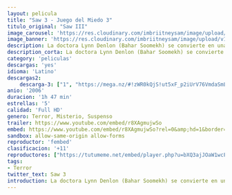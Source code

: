 ```yaml
---
layout: pelicula
title: "Saw 3 - Juego del Miedo 3"
titulo_original: "Saw III"
image_carousel: 'https://res.cloudinary.com/imbriitneysam/image/upload/v1544141719/saw3-poster-min.jpg'
image_banner: 'https://res.cloudinary.com/imbriitneysam/image/upload/v1544141719/saw3-banner-min.jpg'
description: La doctora Lynn Denlon (Bahar Soomekh) se convierte en una de las piezas del más reciente juego del famoso asesino (Tobin Bell). Secuestrada y trasladada a una bodega abandonada, ella descubre a Jigsaw postrado en una cama y muriendo. La tarea de Lynn es mantener con vida al maniaco asesino el tiempo suficiente para que Jeff (Angus Macfadyen), la otra víctima, complete su propia tarea. Ambos ignoran que Jigsaw tiene planes mucho más grandes y mortales.
description_corta: La doctora Lynn Denlon (Bahar Soomekh) se convierte en una de las piezas del más reciente juego del famoso asesino (Tobin Bell). Secuestrada y trasladada a una bodega abandonada, ella descubre a Jigsaw postrado en una cama y muriendo. La...
category: 'peliculas'
descargas: 'yes'
idioma: 'Latino'
descargas2:
    descarga-3: ["1", "https://mega.nz/#!zWR0kQjS!ut5xF_p2iUrV76VmdaSmLgU8Xl5Qx1Uie7ObKZxcZSs", "https://www.google.com/s2/favicons?domain=mega.nz","Mega","https://res.cloudinary.com/imbriitneysam/image/upload/v1541473684/mexico.png", "Latino", "Full HD"]
anio: '2006'
duracion: '1h 47 min'
estrellas: '5'
calidad: 'Full HD'
genero: Terror, Misterio, Suspenso
trailer: https://www.youtube.com/embed/r8XAgmujwSo
embed: https://www.youtube.com/embed/r8XAgmujwSo?rel=0&amp;hd=1&border=0&wmode=opaque&enablejsapi=1&modestbranding=1&controls=1&showinfo=1
sandbox: allow-same-origin allow-forms
reproductor: 'fembed'
clasificacion: '+11'
reproductores: ["https://tutumeme.net/embed/player.php?u=bXQ3ajJOaW1wcFRGcEs2VW5XRGExTlRPMytmUnc3bHVwcWhoenVIUjI5SHF5TlNwc0taaG1jN2gwZHZSNTlIRHVhV2tZWitkNUtDVDNOL1ZvYW1rYjJoaW1xWT0"]
tags:
- Terror
twitter_text: Saw 3
introduction: La doctora Lynn Denlon (Bahar Soomekh) se convierte en una de las piezas del más reciente juego del famoso asesino (Tobin Bell). Secuestrada y trasladada a una bodega abandonada, ella descubre a Jigsaw postrado en una cama y muriendo. La..
---
```



 







